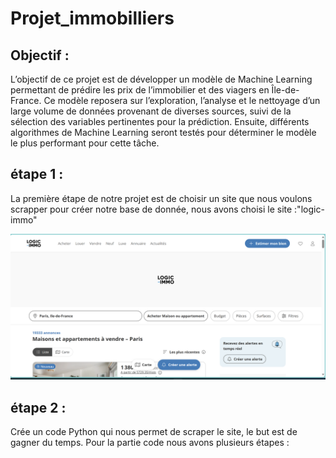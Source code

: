 # Projet_immobilliers

## Objectif : 

L’objectif de ce projet est de développer un modèle de Machine Learning permettant de prédire les prix de l’immobilier et des viagers en Île-de-France. Ce modèle reposera sur l’exploration, l’analyse et le nettoyage d’un large volume de données provenant de diverses sources, suivi de la sélection des variables pertinentes pour la prédiction. Ensuite, différents algorithmes de Machine Learning seront testés pour déterminer le modèle le plus performant pour cette tâche.

## étape 1 :

La première étape de notre projet est de choisir un site que nous voulons scrapper pour créer notre base de donnée, nous avons choisi le site :"logic-immo"

![alt text](https://github.com/CAIThomas/Projet_immobilliers/blob/main/images/logic-immo.png?raw=true)

## étape 2 :

Crée un code Python qui nous permet de scraper le site, le but est de gagner du temps. 
Pour la partie code nous avons plusieurs étapes :




